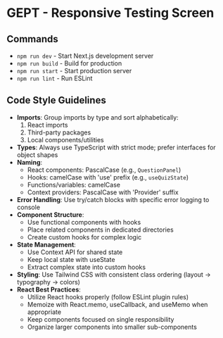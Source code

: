 # GEPT - Responsive Testing Screen

## Commands
- `npm run dev` - Start Next.js development server
- `npm run build` - Build for production
- `npm run start` - Start production server
- `npm run lint` - Run ESLint

## Code Style Guidelines
- **Imports**: Group imports by type and sort alphabetically:
  1. React imports
  2. Third-party packages
  3. Local components/utilities
- **Types**: Always use TypeScript with strict mode; prefer interfaces for object shapes
- **Naming**: 
  - React components: PascalCase (e.g., `QuestionPanel`)
  - Hooks: camelCase with 'use' prefix (e.g., `useQuizState`)
  - Functions/variables: camelCase
  - Context providers: PascalCase with 'Provider' suffix
- **Error Handling**: Use try/catch blocks with specific error logging to console
- **Component Structure**: 
  - Use functional components with hooks
  - Place related components in dedicated directories
  - Create custom hooks for complex logic
- **State Management**: 
  - Use Context API for shared state
  - Keep local state with useState
  - Extract complex state into custom hooks
- **Styling**: Use Tailwind CSS with consistent class ordering (layout → typography → colors)
- **React Best Practices**: 
  - Utilize React hooks properly (follow ESLint plugin rules)
  - Memoize with React.memo, useCallback, and useMemo when appropriate
  - Keep components focused on single responsibility
  - Organize larger components into smaller sub-components